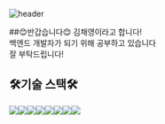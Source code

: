 ![header](https://capsule-render.vercel.app/api?type=waving&color=timeGradient&text=Welcome%20to%20Chaeyoung's%20GitHub%20👋&animation=twinkling&fontSize=35&fontAlignY=40&fontAlign=70&height=250)

##😊반갑습니다😊
김채영이라고 합니다! <br>
백엔드 개발자가 되기 위해 공부하고 있습니다 <br>
잘 부탁드립니다! <br>

## 🛠️기술 스택🛠️
<div style="display:flex; flex-direction:row;">
    <img src="https://img.shields.io/badge/Java-007396?style=for-the-badge&logo=Java&logoColor=white"> 
    <img src="https://img.shields.io/badge/Spring-6DB33F?style=for-the-badge&logo=spring boot&logoColor=white">
    <img src="https://img.shields.io/badge/oracle-F80000?style=for-the-badge&logo=oracle&logoColor=white"> 
    <img src="https://img.shields.io/badge/apache tomcat-F8DC75?style=for-the-badge&logo=apachetomcat&logoColor=black">
    <br>
    <img src="https://img.shields.io/badge/JUnit5-25A162?style=flat-square&logo=JUnit5&logoColor=black"> 
    <img src="https://img.shields.io/badge/html5-E34F26?style=flat-square&logo=html5&logoColor=white"> 
    <img src="https://img.shields.io/badge/css-1572B6?style=flat-square&logo=css3&logoColor=white"> 
    <img src="https://img.shields.io/badge/javascript-F7DF1E?style=flat-square&logo=javascript&logoColor=black"> 
    <br>
</div><br>
</div>
